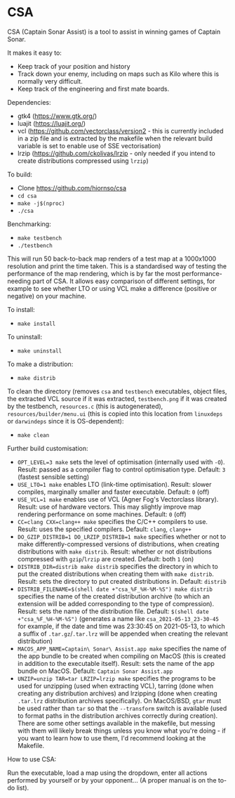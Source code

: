 # CSA
CSA (Captain Sonar Assist) is a tool to assist in winning games of Captain Sonar.

It makes it easy to:
- Keep track of your position and history
- Track down your enemy, including on maps such as Kilo where this is normally very difficult.
- Keep track of the engineering and first mate boards.

Dependencies:
- gtk4 (https://www.gtk.org/)
- luajit (https://luajit.org/)
- vcl (https://github.com/vectorclass/version2 - this is currently included in a zip file and is extracted by the makefile when the relevant build variable is set to enable use of SSE vectorisation)
- lrzip (https://github.com/ckolivas/lrzip - only needed if you intend to create distributions compressed using `lrzip`)

To build:
- Clone https://github.com/hiornso/csa
- `cd csa`
- `make -j$(nproc)`
- `./csa`

Benchmarking:
- `make testbench`
- `./testbench`

This will run 50 back-to-back map renders of a test map at a 1000x1000 resolution and print the time taken. This is a standardised way of testing the performance of the map rendering, which is by far the most performance-needing part of CSA. It allows easy comparison of different settings, for example to see whether LTO or using VCL make a difference (positive or negative) on your machine.

To install:
- `make install`

To uninstall:
- `make uninstall`

To make a distribution:
- `make distrib`

To clean the directory (removes `csa` and `testbench` executables, object files, the extracted VCL source if it was extracted, `testbench.png` if it was created by the testbench, `resources.c` (this is autogenerated), `resources/builder/menu.ui` (this is copied into this location from `linuxdeps` or `darwindeps` since it is OS-dependent):
- `make clean`

Further build customisation:
- `OPT_LEVEL=3 make` sets the level of optimisation (internally used with `-O`). Result: passed as a compiler flag to control optimisation type. Default: `3` (fastest sensible setting)
- `USE_LTO=1 make` enables LTO (link-time optimisation). Result: slower compiles, marginally smaller and faster executable. Default: `0` (off)
- `USE_VCL=1 make` enables use of VCL (Agner Fog's Vectorclass library). Result: use of hardware vectors. This may slightly improve map rendering performance on some machines. Default: `0` (off)
- `CC=clang CXX=clang++ make` specifies the C/C++ compilers to use. Result: uses the specified compilers. Default: `clang`, `clang++`
- `DO_GZIP_DISTRIB=1 DO_LRZIP_DISTRIB=1 make` specifies whether or not to make differently-compressed versions of distributions, when creating distributions with `make distrib`. Result: whether or not distributions compressed with `gzip`/`lrzip` are created. Default: both `1` (on)
- `DISTRIB_DIR=distrib make distrib` specifies the directory in which to put the created distributions when creating them with `make distrib`. Result: sets the directory to put created distributions in. Default: `distrib`
- `DISTRIB_FILENAME=$(shell date +"csa_%F_%H-%M-%S") make distrib` specifies the name of the created distribution archive (to which an extension will be added corresponding to the type of compression). Result: sets the name of the distribution file. Default: `$(shell date +"csa_%F_%H-%M-%S")` (generates a name like `csa_2021-05-13_23-30-45` for example, if the date and time was 23:30:45 on 2021-05-13, to which a suffix of `.tar.gz`/`.tar.lrz` will be appended when creating the relevant distribution)
- `MACOS_APP_NAME=Captain\ Sonar\ Assist.app make` specifies the name of the app bundle to be created when compiling on MacOS (this is created in addition to the executable itself). Result: sets the name of the app bundle on MacOS. Default: `Captain Sonar Assist.app`
- `UNZIP=unzip TAR=tar LRZIP=lrzip make` specifies the programs to be used for unzipping (used when extracting VCL), tarring (done when creating any distribution archives) and lrzipping (done when creating `.tar.lrz` distribution archives specifically). On MacOS/BSD, `gtar` must be used rather than `tar` so that the `--transform` switch is available (used to format paths in the distribution archives correctly during creation).
There are some other settings available in the makefile, but messing with them will likely break things unless you know what you're doing - if you want to learn how to use them, I'd recommend looking at the Makefile.

How to use CSA:

Run the executable, load a map using the dropdown, enter all actions performed by yourself or by your opponent... (A proper manual is on the to-do list).
